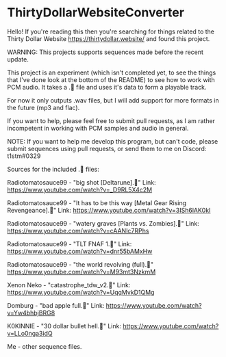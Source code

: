 # ThirtyDollarWebsiteConverter

Hello! If you're reading this then you're searching for things related to the Thirty Dollar Website https://thirtydollar.website/ and found this project. 

WARNING: This projects supports sequences made before the recent update.

This project is an experiment (which isn't completed yet, to see the things that I've done look at the bottom of the README) to see how to work with PCM audio. It takes a .🗿 file and uses it's data to form a playable track. 

For now it only outputs .wav files, but I will add support for more formats in the future (mp3 and flac).
 
If you want to help, please feel free to submit pull requests, as I am rather incompetent in working with PCM samples and audio in general.

NOTE: If you want to help me develop this program, but can't code, please submit sequences using pull requests, or send them to me on Discord: t1stm#0329


Sources for the included .🗿 files:

Radiotomatosauce99 - "big shot [Deltarune].🗿" Link: https://www.youtube.com/watch?v=_D9RL5X4c2M

Radiotomatosauce99 - "It has to be this way [Metal Gear Rising Revengeance].🗿" Link: https://www.youtube.com/watch?v=3ISh6lAK0kI

Radiotomatosauce99 - "watery graves [Plants vs. Zombies].🗿" Link: https://www.youtube.com/watch?v=cAANIc7RPhs

Radiotomatosauce99 - "TLT FNAF 1.🗿" Link: https://www.youtube.com/watch?v=dnr55bAMxHw

Radiotomatosauce99 - "the world revolving (full).🗿" https://www.youtube.com/watch?v=M93mt3NzkmM

Xenon Neko - "catastrophe_tdw_v2.🗿" Link: https://www.youtube.com/watch?v=UqqMvkD1QMg

Domburg - "bad apple full.🗿" Link: https://www.youtube.com/watch?v=Yw4bhbjBRG8

K0KINNIE - "30 dollar bullet hell.🗿" Link: https://www.youtube.com/watch?v=LLo0nga3idQ

Me - other sequence files.
